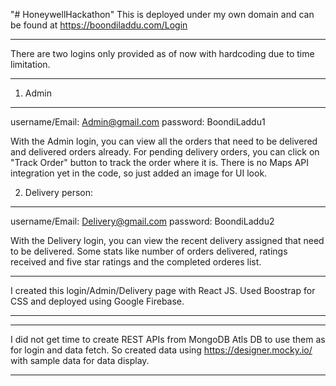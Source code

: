 "# HoneywellHackathon" 
This is deployed under my own domain and can be found at https://boondiladdu.com/Login

*****************************************************************************************************
There are two logins only provided as of now with hardcoding due to time limitation.
*****************************************************************************************************

1. Admin
*****************************************************************************************************

username/Email: Admin@gmail.com
password: BoondiLaddu1

With the Admin login, you can view all the orders that need to be delivered and delivered orders already.
For pending delivery orders, you can click on "Track Order" button to track the order where it is.
There is no Maps API integration yet in the code, so just added an image for UI look.

2. Delivery person:
*****************************************************************************************************

username/Email: Delivery@gmail.com
password: BoondiLaddu2

With the Delivery login, you can view the recent delivery assigned that need to be delivered.
Some stats like number of orders delivered, ratings received and five star ratings and the completed orderes list.


*****************************************************************************************************
I created this login/Admin/Delivery page with React JS.
Used Boostrap for CSS and deployed using Google Firebase.
*****************************************************************************************************

*****************************************************************************************************
I did not get time to create REST APIs from MongoDB Atls DB to use them as for login and data fetch.
So created data using https://designer.mocky.io/ with sample data for data display.
*****************************************************************************************************

